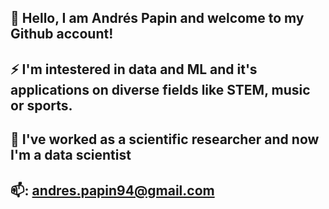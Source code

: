 ## 👋 Hello, I am Andrés Papin and welcome to my Github account!
## ⚡ I'm intestered in data and ML and it's applications on diverse fields like STEM, music or sports.
## 🌱 I've worked as a scientific researcher and now I'm a data scientist
## 📫: andres.papin94@gmail.com

<!--
**Musticraft7/Musticraft7** is a ✨ _special_ ✨ repository because its `README.md` (this file) appears on your GitHub profile.

Here are some ideas to get you started:

- 🔭 I’m currently working on ...
- 🌱 I’m currently learning ...
- 👯 I’m looking to collaborate on ...
- 🤔 I’m looking for help with ...
- 💬 Ask me about ...
- 📫 How to reach me: ...
- 😄 Pronouns: ...
- ⚡ Fun fact: ...
-->

